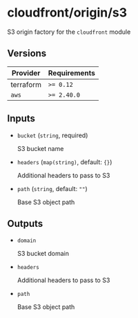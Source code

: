 # cloudfront/origin/s3

S3 origin factory for the `cloudfront` module

<!-- bin/docs -->

## Versions

| Provider | Requirements |
|-|-|
| terraform | `>= 0.12` |
| `aws` | `>= 2.40.0` |

## Inputs

* `bucket` (`string`, required)

    S3 bucket name

* `headers` (`map(string)`, default: `{}`)

    Additional headers to pass to S3

* `path` (`string`, default: `""`)

    Base S3 object path



## Outputs

* `domain`

    S3 bucket domain

* `headers`

    Additional headers to pass to S3

* `path`

    Base S3 object path
